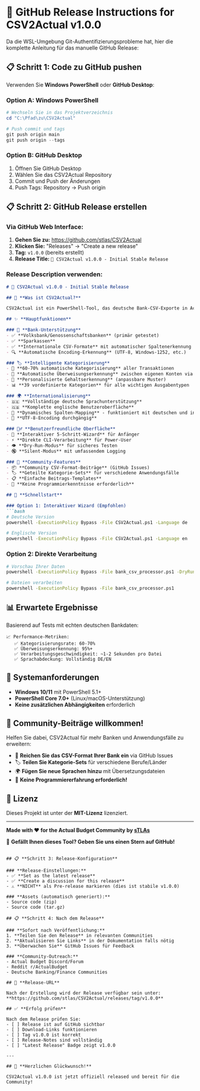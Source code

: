 # 🚀 GitHub Release Instructions for CSV2Actual v1.0.0

Da die WSL-Umgebung Git-Authentifizierungsprobleme hat, hier die komplette Anleitung für das manuelle GitHub Release:

## 📋 **Schritt 1: Code zu GitHub pushen**

Verwenden Sie **Windows PowerShell** oder **GitHub Desktop**:

### Option A: Windows PowerShell
```powershell
# Wechseln Sie in das Projektverzeichnis
cd "C:\Pfad\zu\CSV2Actual"

# Push commit und tags
git push origin main
git push origin --tags
```

### Option B: GitHub Desktop
1. Öffnen Sie GitHub Desktop
2. Wählen Sie das CSV2Actual Repository
3. Commit und Push der Änderungen
4. Push Tags: Repository → Push origin

## 📋 **Schritt 2: GitHub Release erstellen**

### Via GitHub Web Interface:

1. **Gehen Sie zu:** https://github.com/stlas/CSV2Actual
2. **Klicken Sie:** "Releases" → "Create a new release"
3. **Tag:** `v1.0.0` (bereits erstellt)
4. **Release Title:** `🚀 CSV2Actual v1.0.0 - Initial Stable Release`

### **Release Description verwenden:**

```markdown
# 🎉 CSV2Actual v1.0.0 - Initial Stable Release

## 🚀 **Was ist CSV2Actual?**

CSV2Actual ist ein PowerShell-Tool, das deutsche Bank-CSV-Exporte in Actual Budget-kompatible CSV-Dateien mit intelligenter automatischer Kategorisierung konvertiert.

## ✨ **Hauptfunktionen**

### 🏦 **Bank-Unterstützung**
- ✅ **Volksbank/Genossenschaftsbanken** (primär getestet)
- ✅ **Sparkassen** 
- ✅ **Internationale CSV-Formate** mit automatischer Spaltenerkennung
- 🔍 **Automatische Encoding-Erkennung** (UTF-8, Windows-1252, etc.)

### 🏷️ **Intelligente Kategorisierung**
- 🎯 **60-70% automatische Kategorisierung** aller Transaktionen
- 🔄 **Automatische Überweisungserkennung** zwischen eigenen Konten via IBAN
- 👥 **Personalisierte Gehaltserkennung** (anpassbare Muster)
- 📊 **39 vordefinierte Kategorien** für alle wichtigen Ausgabentypen

### 🌍 **Internationalisierung**
- 🇩🇪 **Vollständige deutsche Sprachunterstützung**
- 🇬🇧 **Komplette englische Benutzeroberfläche**
- 🔧 **Dynamisches Spalten-Mapping** - funktioniert mit deutschen und internationalen CSV-Formaten
- 📝 **UTF-8-Encoding durchgängig**

### 🧙‍♂️ **Benutzerfreundliche Oberfläche**
- 🎯 **Interaktiver 5-Schritt-Wizard** für Anfänger
- ⚡ **Direkte CLI-Verarbeitung** für Power-User
- 👁️ **Dry-Run-Modus** für sicheres Testen
- 🔇 **Silent-Modus** mit umfassendem Logging

### 🤝 **Community-Features**
- 📦 **Community CSV-Format-Beiträge** (GitHub Issues)
- 🏷️ **Geteilte Kategorie-Sets** für verschiedene Anwendungsfälle
- 📋 **Einfache Beitrags-Templates**
- 🔧 **Keine Programmierkenntnisse erforderlich**

## 🚀 **Schnellstart**

### Option 1: Interaktiver Wizard (Empfohlen)
```bash
# Deutsche Version
powershell -ExecutionPolicy Bypass -File CSV2Actual.ps1 -Language de

# Englische Version  
powershell -ExecutionPolicy Bypass -File CSV2Actual.ps1 -Language en
```

### Option 2: Direkte Verarbeitung
```bash
# Vorschau Ihrer Daten
powershell -ExecutionPolicy Bypass -File bank_csv_processor.ps1 -DryRun

# Dateien verarbeiten
powershell -ExecutionPolicy Bypass -File bank_csv_processor.ps1
```

## 📊 **Erwartete Ergebnisse**

Basierend auf Tests mit echten deutschen Bankdaten:

```
📈 Performance-Metriken:
   ✅ Kategorisierungsrate: 60-70%
   ✅ Überweisungserkennung: 95%+
   ✅ Verarbeitungsgeschwindigkeit: ~1-2 Sekunden pro Datei
   ✅ Sprachabdeckung: Vollständig DE/EN
```

## 🔧 **Systemanforderungen**

- **Windows 10/11** mit PowerShell 5.1+
- **PowerShell Core 7.0+** (Linux/macOS-Unterstützung)
- **Keine zusätzlichen Abhängigkeiten** erforderlich

## 🤝 **Community-Beiträge willkommen!**

Helfen Sie dabei, CSV2Actual für mehr Banken und Anwendungsfälle zu erweitern:

- 🏦 **Reichen Sie das CSV-Format Ihrer Bank ein** via GitHub Issues
- 🏷️ **Teilen Sie Kategorie-Sets** für verschiedene Berufe/Länder
- 🌍 **Fügen Sie neue Sprachen hinzu** mit Übersetzungsdateien
- 🔧 **Keine Programmiererfahrung erforderlich!**

## 📄 **Lizenz**

Dieses Projekt ist unter der **MIT-Lizenz** lizenziert.

---

**Made with ❤️ for the Actual Budget Community by [sTLAs](https://github.com/stlas)**

🌟 **Gefällt Ihnen dieses Tool? Geben Sie uns einen Stern auf GitHub!**
```

## 📋 **Schritt 3: Release-Konfiguration**

### **Release-Einstellungen:**
- ✅ **Set as the latest release** 
- ✅ **Create a discussion for this release**
- ⚠️ **NICHT** als Pre-release markieren (dies ist stabile v1.0.0)

### **Assets (automatisch generiert):**
- Source code (zip)
- Source code (tar.gz)

## 📋 **Schritt 4: Nach dem Release**

### **Sofort nach Veröffentlichung:**
1. **Teilen Sie den Release** in relevanten Communities
2. **Aktualisieren Sie Links** in der Dokumentation falls nötig
3. **Überwachen Sie** GitHub Issues für Feedback

### **Community-Outreach:**
- Actual Budget Discord/Forum
- Reddit r/ActualBudget
- Deutsche Banking/Finance Communities

## 🎯 **Release-URL**

Nach der Erstellung wird der Release verfügbar sein unter:
**https://github.com/stlas/CSV2Actual/releases/tag/v1.0.0**

## ✅ **Erfolg prüfen**

Nach dem Release prüfen Sie:
- [ ] Release ist auf GitHub sichtbar
- [ ] Download-Links funktionieren
- [ ] Tag v1.0.0 ist korrekt
- [ ] Release-Notes sind vollständig
- [ ] "Latest Release" Badge zeigt v1.0.0

---

## 🎉 **Herzlichen Glückwunsch!**

CSV2Actual v1.0.0 ist jetzt offiziell released und bereit für die Community!